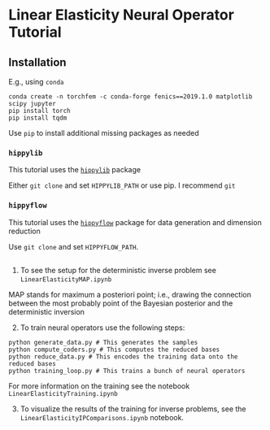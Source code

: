 # Linear Elasticity Neural Operator Tutorial

## Installation

E.g., using `conda`

```
conda create -n torchfem -c conda-forge fenics==2019.1.0 matplotlib scipy jupyter 
pip install torch
pip install tqdm
```

Use `pip` to install additional missing packages as needed


### `hippylib`

This tutorial uses the [`hippylib`](https://github.com/hippylib/hippylib/tree/master) package

Either `git clone` and set `HIPPYLIB_PATH` or use pip. I recommend `git`

### `hippyflow`

This tutorial uses the [`hippyflow`](https://github.com/hippylib/hippyflow/tree/master) package for data generation and dimension reduction

Use `git clone` and set `HIPPYFLOW_PATH`.

##

1. To see the setup for the deterministic inverse problem see `LinearElasticityMAP.ipynb`

MAP stands for maximum a posteriori point; i.e., drawing the connection between the most probably point of the Bayesian posterior and the deterministic inversion

2. To train neural operators use the following steps:

```
python generate_data.py # This generates the samples
python compute_coders.py # This computes the reduced bases
python reduce_data.py # This encodes the training data onto the reduced bases
python training_loop.py # This trains a bunch of neural operators

```

For more information on the training see the notebook `LinearElasticityTraining.ipynb`

3. To visualize the results of the training for inverse problems, see the `LinearElasticityIPComparisons.ipynb` notebook. 